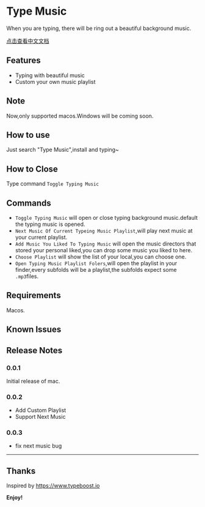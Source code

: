# Type Music

When you are typing, there will be ring out a beautiful background music.

[点击查看中文文档](https://github.com/xiaomingplus/type-music/blob/master/README-CN.md)

## Features

- Typing with beautiful music
- Custom your own music playlist

## Note

Now,only supported macos.Windows will be coming soon.

## How to use

Just search "Type Music",install and typing~

## How to Close

Type command ```Toggle Typing Music```

## Commands

- ```Toggle Typing Music``` will open or close typing background music.default the typing music is opened.
- ```Next Music Of Current Typeing Music Playlist```,will play next music at your current playlist.
- ```Add Music You Liked To Typing Music``` will open the music directors that stored your personal liked,you can drop some music you liked to here.
- ```Choose Playlist``` will show the list of your local,you can choose one.
- ```Open Typing Music Playlist Folers```,will open the playlist in your finder,every subfolds will be a playlist,the subfolds expect some ```.mp3```files.

## Requirements

Macos.

## Known Issues

## Release Notes

### 0.0.1

Initial release of mac.

### 0.0.2

- Add Custom Playlist
- Support Next Music

### 0.0.3

- fix next music bug

-----------------------------------------------------------------------------------------------------------

## Thanks

Inspired by <https://www.typeboost.io>

**Enjoy!**
